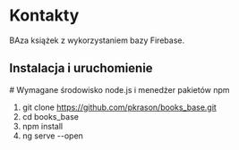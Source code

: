 # Kontakty

BAza książek z wykorzystaniem bazy Firebase.


## Instalacja i uruchomienie

\# Wymagane środowisko node.js i menedżer pakietów npm 
1. git clone https://github.com/pkrason/books_base.git
2. cd books_base
3. npm install
4. ng serve --open
